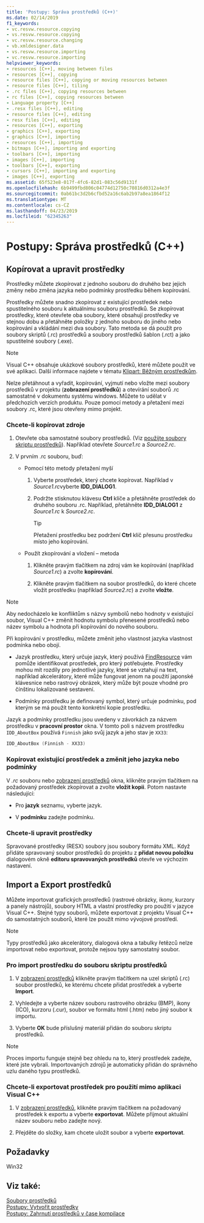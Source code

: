 ```yaml
---
title: 'Postupy: Správa prostředků (C++)'
ms.date: 02/14/2019
f1_keywords:
- vc.resvw.resource.copying
- vs.resvw.resource.copying
- vc.resvw.resource.changing
- vb.xmldesigner.data
- vs.resvw.resource.importing
- vc.resvw.resource.importing
helpviewer_keywords:
- resources [C++], moving between files
- resources [C++], copying
- resource files [C++], copying or moving resources between
- resource files [C++], tiling
- .rc files [C++], copying resources between
- rc files [C++], copying resources between
- Language property [C++]
- .resx files [C++], editing
- resource files [C++], editing
- resx files [C++], editing
- resources [C++], exporting
- graphics [C++], exporting
- graphics [C++], importing
- resources [C++], importing
- bitmaps [C++], importing and exporting
- toolbars [C++], importing
- images [C++], importing
- toolbars [C++], exporting
- cursors [C++], importing and exporting
- images [C++], exporting
ms.assetid: 65f523e8-017f-4fc6-82d1-083c56d9131f
ms.openlocfilehash: 6b9499fbd806c04774d12750c70816d0312a4e3f
ms.sourcegitcommit: 0ab61bc3d2b6cfbd52a16c6ab2b97a8ea1864f12
ms.translationtype: MT
ms.contentlocale: cs-CZ
ms.lasthandoff: 04/23/2019
ms.locfileid: "62345263"
---
```

# <a name="how-to-manage-resources-c"></a>Postupy: Správa prostředků (C++)

## <a name="copy-and-edit-resources"></a>Kopírovat a upravit prostředky

Prostředky můžete zkopírovat z jednoho souboru do druhého bez jejich změny nebo změna jazyka nebo podmínky prostředku během kopírování.

Prostředky můžete snadno zkopírovat z existující prostředek nebo spustitelného souboru k aktuálnímu souboru prostředků. Se zkopírovat prostředky, které otevřete oba soubory, které obsahují prostředky ve stejnou dobu a přetáhněte položky z jednoho souboru do jiného nebo kopírování a vkládání mezi dva soubory. Tato metoda se dá použít pro soubory skriptů (.rc) prostředků a soubory prostředků šablon (.rct) a jako spustitelné soubory (.exe).

> [!NOTE]
> Visual C++ obsahuje ukázkové soubory prostředků, které můžete použít ve své aplikaci. Další informace najdete v tématu [Klipart: Běžným prostředkům](https://github.com/Microsoft/VCSamples).

Nelze přetáhnout a vyřadit, kopírování, vyjmutí nebo vložte mezi soubory prostředků v projektu (**zobrazení prostředků**) a otevírání souborů .rc samostatné v dokumentu systému windows. Můžete to udělat v předchozích verzích produktu. Pouze pomocí metody a přetažení mezi soubory .rc, které jsou otevřeny mimo projekt.

### <a name="to-copy-resources"></a>Chcete-li kopírovat zdroje

1. Otevřete oba samostatné soubory prostředků. (Viz [použijte soubory skriptu prostředků](how-to-create-a-resource-script-file.md#use-resource-script-files)). Například otevřete *Source1.rc* a *Source2.rc*.

1. V prvním .rc souboru, buď:

   - Pomocí této metody přetažení myší

      1. Vyberte prostředek, který chcete kopírovat. Například v *Source1.rc*vyberte **IDD_DIALOG1**.

      1. Podržte stisknutou klávesu **Ctrl** klíče a přetáhněte prostředek do druhého souboru .rc. Například, přetáhněte **IDD_DIALOG1** z *Source1.rc* k *Source2.rc*.

         > [!TIP]
         > Přetažení prostředku bez podržení **Ctrl** klíč přesunu prostředku místo jeho kopírování.

   - Použít zkopírování a vložení – metoda

      1. Klikněte pravým tlačítkem na zdroj vám ke kopírování (například *Source1.rc*) a zvolte **kopírování**.

      1. Klikněte pravým tlačítkem na soubor prostředků, do které chcete vložit prostředku (například *Source2.rc*) a zvolte **vložte**.

> [!NOTE]
> Aby nedocházelo ke konfliktům s názvy symbolů nebo hodnoty v existující soubor, Visual C++ změnit hodnotu symbolu přenesené prostředků nebo název symbolu a hodnota při kopírování do nového souboru.

Při kopírování v prostředku, můžete změnit jeho vlastnost jazyka vlastnost podmínka nebo obojí.

- Jazyk prostředku, který určuje jazyk, který používá [FindResource](/windows/desktop/api/winbase/nf-winbase-findresourcea) vám pomůže identifikovat prostředek, pro který potřebujete. Prostředky mohou mít rozdíly pro jednotlivé jazyky, které se vztahují na text, například akcelerátory, které může fungovat jenom na použití japonské klávesnice nebo rastrový obrázek, který může být pouze vhodné pro čínštinu lokalizované sestavení.

- Podmínky prostředku je definovaný symbol, který určuje podmínku, pod kterým se má použít tento konkrétní kopie prostředku.

Jazyk a podmínky prostředku jsou uvedeny v závorkách za názvem prostředku v **pracovní prostor** okna. V tomto poli s názvem prostředku `IDD_AboutBox` používá `Finnish` jako svůj jazyk a jeho stav je `XX33`:

```cpp
IDD_AboutBox (Finnish - XX33)
```

### <a name="to-copy-an-existing-resource-and-change-its-language-or-condition"></a>Kopírovat existující prostředek a změnit jeho jazyka nebo podmínky

V *.rc* souboru nebo [zobrazení prostředků](how-to-create-a-resource-script-file.md#create-resources) okna, klikněte pravým tlačítkem na požadovaný prostředek zkopírovat a zvolte **vložit kopii**. Potom nastavte následující:

- Pro **jazyk** seznamu, vyberte jazyk.

- V **podmínku** zadejte podmínku.

### <a name="to-edit-resources"></a>Chcete-li upravit prostředky

Spravované prostředky (RESX) soubory jsou soubory formátu XML. Když přidáte spravovaný soubor prostředků do projektu z **přidat novou položku** dialogovém okně **editoru spravovaných prostředků** otevře ve výchozím nastavení.

## <a name="import-and-export-resources"></a>Import a Export prostředků

Můžete importovat grafických prostředků (rastrové obrázky, ikony, kurzory a panely nástrojů), soubory HTML a vlastní prostředky pro použití v jazyce Visual C++. Stejné typy souborů, můžete exportovat z projektu Visual C++ do samostatných souborů, které lze použít mimo vývojové prostředí.

> [!NOTE]
> Typy prostředků jako akcelerátory, dialogová okna a tabulky řetězců nelze importovat nebo exportovat, protože nejsou typy samostatný soubor.

### <a name="to-import-a-resource-into-the-resource-script-file"></a>Pro import prostředku do souboru skriptu prostředků

1. V [zobrazení prostředků](how-to-create-a-resource-script-file.md#create-resources) klikněte pravým tlačítkem na uzel skriptů (.rc) soubor prostředků, ke kterému chcete přidat prostředek a vyberte **Import**.

1. Vyhledejte a vyberte název souboru rastrového obrázku (BMP), ikony (ICO), kurzoru (.cur), soubor ve formátu html (.htm) nebo jiný soubor k importu.

1. Vyberte **OK** bude příslušný materiál přidán do souboru skriptu prostředků.

> [!NOTE]
> Proces importu funguje stejně bez ohledu na to, který prostředek zadejte, které jste vybrali. Importovaných zdrojů je automaticky přidán do správného uzlu daného typu prostředků.

### <a name="to-export-a-resource-for-use-outside-of-visual-c"></a>Chcete-li exportovat prostředek pro použití mimo aplikaci Visual C++

1. V [zobrazení prostředků](how-to-create-a-resource-script-file.md#create-resources), klikněte pravým tlačítkem na požadovaný prostředek k exportu a vyberte **exportovat**. Můžete přijmout aktuální název souboru nebo zadejte nový.

1. Přejděte do složky, kam chcete uložit soubor a vyberte **exportovat**.

## <a name="requirements"></a>Požadavky

Win32

## <a name="see-also"></a>Viz také:

[Soubory prostředků](../windows/resource-files-visual-studio.md)<br/>
[Postupy: Vytvořit prostředky](../windows/how-to-create-a-resource-script-file.md)<br/>
[Postupy: Zahrnutí prostředků v čase kompilace](../windows/how-to-include-resources-at-compile-time.md)<br/>